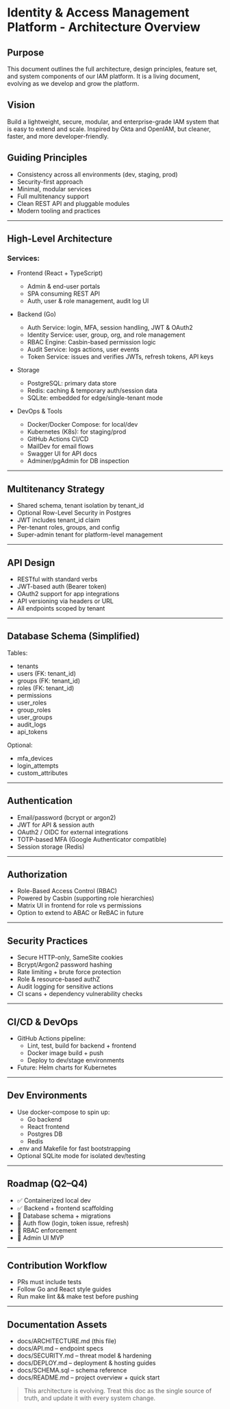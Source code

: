 # Identity & Access Management Platform - Architecture Overview

## Purpose
This document outlines the full architecture, design principles, feature set, and system components of our IAM platform. It is a living document, evolving as we develop and grow the platform.

## Vision
Build a lightweight, secure, modular, and enterprise-grade IAM system that is easy to extend and scale. Inspired by Okta and OpenIAM, but cleaner, faster, and more developer-friendly.

## Guiding Principles
- Consistency across all environments (dev, staging, prod)
- Security-first approach
- Minimal, modular services
- Full multitenancy support
- Clean REST API and pluggable modules
- Modern tooling and practices

---

## High-Level Architecture

### Services:
- Frontend (React + TypeScript)
  - Admin & end-user portals
  - SPA consuming REST API
  - Auth, user & role management, audit log UI

- Backend (Go)
  - Auth Service: login, MFA, session handling, JWT & OAuth2
  - Identity Service: user, group, org, and role management
  - RBAC Engine: Casbin-based permission logic
  - Audit Service: logs actions, user events
  - Token Service: issues and verifies JWTs, refresh tokens, API keys

- Storage
  - PostgreSQL: primary data store
  - Redis: caching & temporary auth/session data
  - SQLite: embedded for edge/single-tenant mode

- DevOps & Tools
  - Docker/Docker Compose: for local/dev
  - Kubernetes (K8s): for staging/prod
  - GitHub Actions CI/CD
  - MailDev for email flows
  - Swagger UI for API docs
  - Adminer/pgAdmin for DB inspection

---

## Multitenancy Strategy
- Shared schema, tenant isolation by tenant_id
- Optional Row-Level Security in Postgres
- JWT includes tenant_id claim
- Per-tenant roles, groups, and config
- Super-admin tenant for platform-level management

---

## API Design
- RESTful with standard verbs
- JWT-based auth (Bearer token)
- OAuth2 support for app integrations
- API versioning via headers or URL
- All endpoints scoped by tenant

---

## Database Schema (Simplified)

Tables:
- tenants
- users (FK: tenant_id)
- groups (FK: tenant_id)
- roles (FK: tenant_id)
- permissions
- user_roles
- group_roles
- user_groups
- audit_logs
- api_tokens

Optional:
- mfa_devices
- login_attempts
- custom_attributes

---

## Authentication
- Email/password (bcrypt or argon2)
- JWT for API & session auth
- OAuth2 / OIDC for external integrations
- TOTP-based MFA (Google Authenticator compatible)
- Session storage (Redis)

---

## Authorization
- Role-Based Access Control (RBAC)
- Powered by Casbin (supporting role hierarchies)
- Matrix UI in frontend for role vs permissions
- Option to extend to ABAC or ReBAC in future

---

## Security Practices
- Secure HTTP-only, SameSite cookies
- Bcrypt/Argon2 password hashing
- Rate limiting + brute force protection
- Role & resource-based authZ
- Audit logging for sensitive actions
- CI scans + dependency vulnerability checks

---

## CI/CD & DevOps
- GitHub Actions pipeline:
  - Lint, test, build for backend + frontend
  - Docker image build + push
  - Deploy to dev/stage environments
- Future: Helm charts for Kubernetes

---

## Dev Environments
- Use docker-compose to spin up:
  - Go backend
  - React frontend
  - Postgres DB
  - Redis
- .env and Makefile for fast bootstrapping
- Optional SQLite mode for isolated dev/testing

---

## Roadmap (Q2–Q4)
- ✅ Containerized local dev
- ✅ Backend + frontend scaffolding
- 🔲 Database schema + migrations
- 🔲 Auth flow (login, token issue, refresh)
- 🔲 RBAC enforcement
- 🔲 Admin UI MVP

---

## Contribution Workflow
- PRs must include tests
- Follow Go and React style guides
- Run make lint && make test before pushing

---

## Documentation Assets
- docs/ARCHITECTURE.md (this file)
- docs/API.md – endpoint specs
- docs/SECURITY.md – threat model & hardening
- docs/DEPLOY.md – deployment & hosting guides
- docs/SCHEMA.sql – schema reference
- docs/README.md – project overview + quick start

> This architecture is evolving. Treat this doc as the single source of truth, and update it with every system change.

